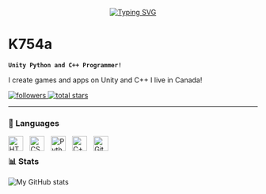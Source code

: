 <p align="center">
  <a href="https://git.io/typing-svg">
    <img src="https://readme-typing-svg.demolab.com?font=Fira+Code&pause=1000&random=false&width=435&lines=Hi%2C+I'm+a+self-taught+game+developer+in+Unity+and+C++" alt="Typing SVG"/>
  </a>
</p>

# **K754a**

**`Unity Python and C++ Programmer!`**

I create games and apps on Unity and C++
<a>I live in Canada!</a>

<p align="left">
    <a href="https://github.com/K754a?tab=followers">
        <img class="icon" alt="followers" title="Follow me on Github!" src="https://custom-icon-badges.demolab.com/github/followers/K754a?color=236ad3&labelColor=1155ba&style=for-the-badge&logo=person-add&label=Follow&logoColor=white"/>
    </a>
    <a href="https://github.com/K754a?tab=repositories&sort=stargazers">
        <img class="icon" alt="total stars" title="Total stars on GitHub" src="https://custom-icon-badges.demolab.com/github/stars/K754a?color=55960c&style=for-the-badge&labelColor=488207&logo=star"/>
    </a>
</p>

---

### 🧰 Languages

<img class="icon" align="left" alt="HTML" width="30px" style="padding-right:10px;" src="https://cdn.jsdelivr.net/gh/devicons/devicon/icons/html5/html5-plain.svg" />
<img class="icon" align="left" alt="CSS" width="30px" style="padding-right:10px;" src="https://cdn.jsdelivr.net/gh/devicons/devicon/icons/css3/css3-plain.svg" />
<img class="icon" align="left" alt="Python" width="30px" style="padding-right:10px;" src="https://cdn.jsdelivr.net/gh/devicons/devicon/icons/python/python-plain.svg" />
<img class="icon" align="left" alt="C++" width="30px" style="padding-right:10px;" src="https://upload.wikimedia.org/wikipedia/commons/thumb/1/18/ISO_C%2B%2B_Logo.svg/1822px-ISO_C%2B%2B_Logo.svg.png" />
<img class="icon" align="left" alt="GitHub" width="30px" style="padding-right:10px;" src="https://upload.wikimedia.org/wikipedia/commons/thumb/c/c2/GitHub_Invertocat_Logo.svg/1200px-GitHub_Invertocat_Logo.svg.png" />

<br />

### 📊 Stats

![My GitHub stats](https://github-readme-stats.vercel.app/api?username=K754a&show_icons=true&theme=gruvbox)
